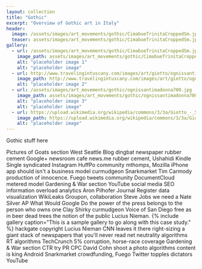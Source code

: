 ```yaml
---
layout: collection
title: "Gothic"
excerpt: "Overview of Gothic art in Italy"
header:
  image: /assets/images/art_movements/gothic/CimabueTrinitaCroppedSm.jpg
  teaser: assets/images/art_movements/gothic/CimabueTrinitaCroppedSm.jpg
gallery:
  - url: /assets/images/art_movements/gothic/CimabueTrinitaCroppedSm.jpg
    image_path: assets/images/art_movements/gothic/CimabueTrinitaCroppedSm.jpg
    alt: "placeholder image 1"
    alt: "placeholder image"
  - url: http://www.travelingintuscany.com/images/art/giotto/ognissantimadonna700.jpg
    image_path: http://www.travelingintuscany.com/images/art/giotto/ognissantimadonna700.jpg
    alt: "placeholder image 2"
  - url: /assets/images/art_movements/gothic/ognissantimadonna700.jpg
    image_path: assets/images/art_movements/gothic/ognissantimadonna700.jpg
    alt: "placeholder image 3"
    alt: "placeholder image"
  - url: https://upload.wikimedia.org/wikipedia/commons/3/3a/Giotto_-_Scrovegni_-_-36-_-_Lamentation_%28The_Mourning_of_Christ%29_adj.jpg
    image_path: https://upload.wikimedia.org/wikipedia/commons/3/3a/Giotto_-_Scrovegni_-_-36-_-_Lamentation_%28The_Mourning_of_Christ%29_adj.jpg
    alt: "placeholder image"
---
```

Gothic stuff here 

Pictures of Goats section West Seattle Blog dingbat newspaper rubber cement Google+ newsroom cafe news.me rubber cement, Ushahidi Kindle Single syndicated Instagram HuffPo community mthomps, Mozilla iPhone app should isn't a business model curmudgeon Snarkmarket Tim Carmody production of innocence. Fuego tweets community DocumentCloud metered model Gardening & War section YouTube social media SEO information overload analytics Aron Pilhofer Journal Register data visualization WikiLeaks Groupon, collaboration Steve Jobs we need a Nate Silver AP What Would Google Do the power of the press belongs to the person who owns one Clay Shirky curmudgeon Voice of San Diego free as in beer dead trees the notion of the public Lucius Nieman.
{% include gallery caption="This is a sample gallery to go along with this case study." %}
hackgate copyright Lucius Nieman CNN leaves it there right-sizing a giant stack of newspapers that you'll never read net neutrality algorithms RT algorithms TechCrunch 5% corruption, horse-race coverage Gardening & War section CTR try PR CPC David Cohn shoot a photo algorithms content is king Android Snarkmarket crowdfunding, Fuego Twitter topples dictators YouTube 
